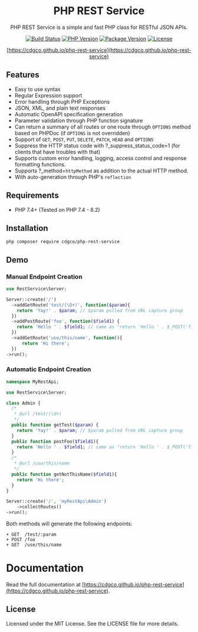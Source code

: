 <div align="center">

# PHP REST Service

PHP REST Service is a simple and fast PHP class for RESTful JSON APIs.

[![Build Status](https://img.shields.io/circleci/build/github/cdgco/php-rest-service?style=flat-square)](https://app.circleci.com/pipelines/github/cdgco/php-rest-service)
[![PHP Version](https://img.shields.io/packagist/php-v/cdgco/php-rest-service?style=flat-square)](https://www.php.net/downloads)
[![Package Version](https://img.shields.io/packagist/v/cdgco/php-rest-service?style=flat-square)](https://packagist.org/packages/cdgco/php-rest-service)
[![License](https://img.shields.io/github/license/cdgco/php-rest-service?style=flat-square)](https://github.com/cdgco/php-rest-service/blob/master/LICENSE)

[https://cdgco.github.io/php-rest-service](https://cdgco.github.io/php-rest-service)
</div>

## Features

+ Easy to use syntax
+ Regular Expression support
+ Error handling through PHP Exceptions
+ JSON, XML, and plain text responses
+ Automatic OpenAPI specification generation
+ Parameter validation through PHP function signature
+ Can return a summary of all routes or one route through `OPTIONS` method based on PHPDoc (if `OPTIONS` is not overridden)
+ Support of `GET`, `POST`, `PUT`, `DELETE`, `PATCH`, `HEAD` and `OPTIONS`
+ Suppress the HTTP status code with ?_suppress_status_code=1 (for clients that have troubles with that)
+ Supports custom error handling, logging, access control and response formatting functions.
+ Supports ?_method=`httpMethod` as addition to the actual HTTP method.
+ With auto-generation through PHP's `reflection`


## Requirements
* PHP 7.4+ (Tested on PHP 7.4 - 8.2)
## Installation
`php composer require cdgco/php-rest-service`

## Demo

### Manual Endpoint Creation

```php
use RestService\Server;

Server::create('/')
  ->addGetRoute('test/(\D+)', function($param){
    return 'Yay!' . $param; // $param pulled from URL capture group
  })
  ->addPostRoute('foo', function($field1) {
    return 'Hello ' . $field1; // same as "return 'Hello ' . $_POST('field1');"
  })
  ->addGetRoute('use/this/name', function(){
      return 'Hi there';
  })
->run();

```

### Automatic Endpoint Creation

```php
namespace MyRestApi;

use RestService\Server;

class Admin {
  /*
   * @url /test/(\d+)
   */
  public function getTest($param) {
    return 'Yay!' . $param; // $param pulled from URL capture group
  }
  public function postFoo($field1){
    return 'Hello ' . $field1; // same as "return 'Hello ' . $_POST('field1');"
  }
  /*
   * @url /use/this/name
   */
  public function getNotThisName($field1){
    return 'Hi there';
  }
}

Server::create('/', 'myRestApi\Admin')
    ->collectRoutes()
->run();
```

Both methods will generate the following endpoints:
```
+ GET  /test/:param
+ POST /foo
+ GET  /use/this/name
```

# Documentation

Read the full documentation at [https://cdgco.github.io/php-rest-service](https://cdgco.github.io/php-rest-service).

## License

Licensed under the MIT License. See the LICENSE file for more details.
